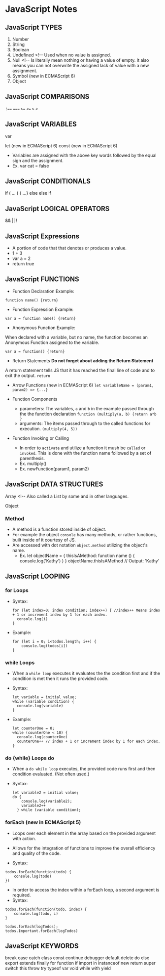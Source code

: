 # JavaScript Notes

## JavaScript TYPES

1. Number
2. String
3. Boolean
4. Undefined <!-- Used when no value is assigned.
5. Null <!-- Is literally mean nothing or having a value of empty. It also means you can not overwrite the assigned lack of value with a new assignment.
6. Symbol (new in ECMAScript 6)
7. Object

## JavaScript COMPARISONS

`!==`
`===`
`>=`
`<=`
`>`
`<`

## JavaScript VARIABLES

var

let (new in ECMAScript 6)
const (new in ECMAScript 6)

- Variables are assigned with the above key words followed by the equal sign and the assignment.
- Ex. var cat = false

## JavaScript CONDITIONALS

if ( ... ) { ...}
else
else if

<!-- ternary operator -->
<!-- switch -->

## JavaScript LOGICAL OPERATORS

&&
||
!

## JavaScript Expressions

- A portion of code that that denotes or produces a value.
- 1 + 3
- var a = 2
- return true

## JavaScript FUNCTIONS

- Function Declaration Example:

`function name() {return}`

- Function Expression Example:

`var a = function name() {return}`

- Anonymous Function Example:

When declared with a variable, but no name, the function becomes an Anonymous Function assigned to the variable.

`var a = function() {return}`

- Return Statements
  **Do not forget about adding the Return Statement**

A return statement tells JS that it has reached the final line of code and to exit the output.
`return`

- Arrow Functions (new in ECMAScript 6)
  `let variableName = (param1, param2) => {...}`

- Function Components

  - parameters: The variables, `a` and `b` in the example passed through the the function declaration `function (multiply(a, b) {return a*b }`
  - arguments: The items passed through to the called functions for execution. `(multiply(4, 5))`

- Function Invoking or Calling
  - In order to `activate` and utilize a function it mush be `called` or `invoked`. This is done with the function name followed by a set of parenthesis.
  - Ex. multiply()
  - Ex. newFunction(param1, param2)

## JavaScript DATA STRUCTURES

Array <!-- Also called a List by some and in other languages.

Object

### Method

- A method is a function stored inside of object.
- For example the object `console` has many methods, or rather functions, built inside of it courtesy of JS.
- Are accessed with dot notation `object.method` utilizing the object's name.
  - Ex.
    let objectName = {
    thisIsAMethod: function name () {
    console.log('Kathy')
    }
    }
    objectName.thisIsAMethod // Output: 'Kathy'

## JavaScript LOOPING

### for Loops

- Syntax:

  ```
  for (let index=0; index condition; index++) { //index++ Means index + 1 or increment index by 1 for each index.
    console.log(i)
  }
  ```

- Example:

  ```
  for (let i = 0; i<todos.length; i++) {
      console.log(todos[i])
  }
  ```

### while Loops

- When a `while loop` executes it evaluates the the condition first and if the condition is met then it runs the provided code.
- Syntax:

  ```
  let variable = initial value;
  while (variable condition) {
    console.log(variable)
  }
  ```

- Example:

  ```
  let counterOne = 0;
  while (counterOne < 10) {
    console.log(counterOne)
    counterOne++ // index + 1 or increment index by 1 for each index.
  }
  ```

### do {while} Loops do

- When a `do while loop` executes, the provided code runs first and then condition evaluated. (Not often used.)
- Syntax:

  ```
  let variable2 = initial value;
  do {
      console.log(variable2);
      variable2++
    } while (variable condition);
  ```

### forEach (new in ECMAScript 5)

- Loops over each element in the array based on the provided argument with action.
- Allows for the integration of functions to improve the overall efficiency and quality of the code.

- Syntax:

```
todos.forEach(function(todo) {
    console.log(todo)
})
```

- In order to access the index within a forEach loop, a second argument is required.
- Syntax:

```
todos.forEach(function(todo, index) {
    console.log(todo, i)
}

todos.forEach(logTodos);
todos.Important.forEach(logTodos)
```

## JavaScript KEYWORDS

break
case
catch
class
const
continue
debugger
default
delete
do
else
export
extends
finally
for
function
if
import
in
instanceof
new
return
super
switch
this
throw
try
typeof
var
void
while
with
yield
